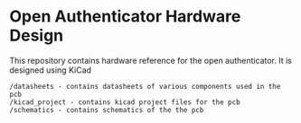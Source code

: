 # Open Authenticator Hardware Design

This repository contains hardware reference for the open authenticator. It is designed using KiCad

```
/datasheets - contains datasheets of various components used in the pcb
/kicad_project - contains kicad project files for the pcb
/schematics - contains schematics of the the pcb
```